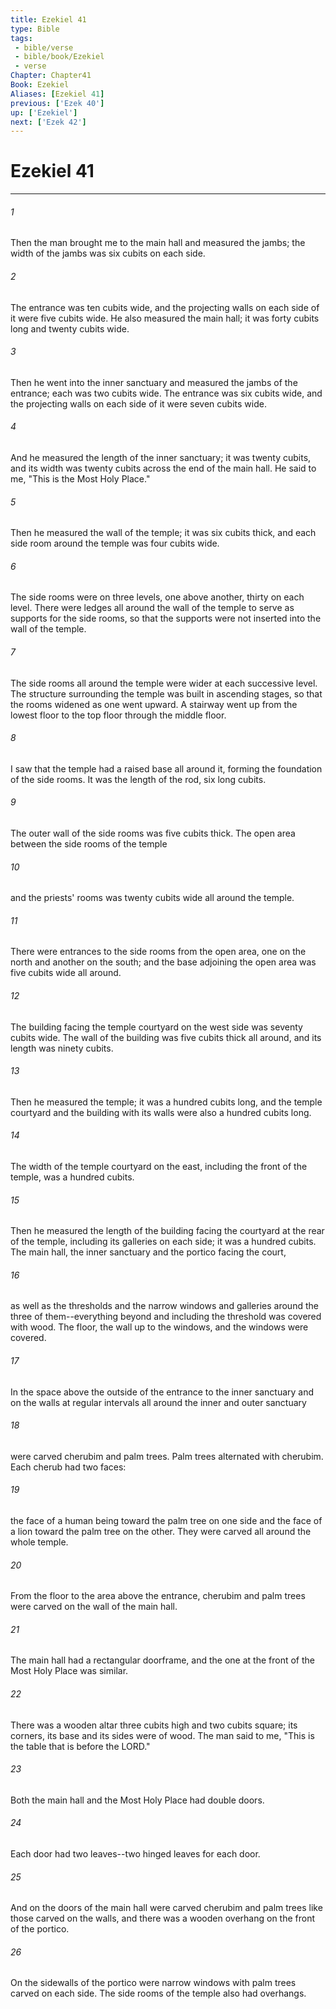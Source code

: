 ```yaml
---
title: Ezekiel 41
type: Bible
tags:
 - bible/verse
 - bible/book/Ezekiel
 - verse
Chapter: Chapter41
Book: Ezekiel
Aliases: [Ezekiel 41]
previous: ['Ezek 40']
up: ['Ezekiel']
next: ['Ezek 42']
---
```

# Ezekiel 41

***


###### 1 
Then the man brought me to the main hall and measured the jambs; the width of the jambs was six cubits on each side. 

###### 2 
The entrance was ten cubits wide, and the projecting walls on each side of it were five cubits wide. He also measured the main hall; it was forty cubits long and twenty cubits wide. 

###### 3 
Then he went into the inner sanctuary and measured the jambs of the entrance; each was two cubits wide. The entrance was six cubits wide, and the projecting walls on each side of it were seven cubits wide. 

###### 4 
And he measured the length of the inner sanctuary; it was twenty cubits, and its width was twenty cubits across the end of the main hall. He said to me, "This is the Most Holy Place." 

###### 5 
Then he measured the wall of the temple; it was six cubits thick, and each side room around the temple was four cubits wide. 

###### 6 
The side rooms were on three levels, one above another, thirty on each level. There were ledges all around the wall of the temple to serve as supports for the side rooms, so that the supports were not inserted into the wall of the temple. 

###### 7 
The side rooms all around the temple were wider at each successive level. The structure surrounding the temple was built in ascending stages, so that the rooms widened as one went upward. A stairway went up from the lowest floor to the top floor through the middle floor. 

###### 8 
I saw that the temple had a raised base all around it, forming the foundation of the side rooms. It was the length of the rod, six long cubits. 

###### 9 
The outer wall of the side rooms was five cubits thick. The open area between the side rooms of the temple 

###### 10 
and the priests' rooms was twenty cubits wide all around the temple. 

###### 11 
There were entrances to the side rooms from the open area, one on the north and another on the south; and the base adjoining the open area was five cubits wide all around. 

###### 12 
The building facing the temple courtyard on the west side was seventy cubits wide. The wall of the building was five cubits thick all around, and its length was ninety cubits. 

###### 13 
Then he measured the temple; it was a hundred cubits long, and the temple courtyard and the building with its walls were also a hundred cubits long. 

###### 14 
The width of the temple courtyard on the east, including the front of the temple, was a hundred cubits. 

###### 15 
Then he measured the length of the building facing the courtyard at the rear of the temple, including its galleries on each side; it was a hundred cubits. The main hall, the inner sanctuary and the portico facing the court, 

###### 16 
as well as the thresholds and the narrow windows and galleries around the three of them--everything beyond and including the threshold was covered with wood. The floor, the wall up to the windows, and the windows were covered. 

###### 17 
In the space above the outside of the entrance to the inner sanctuary and on the walls at regular intervals all around the inner and outer sanctuary 

###### 18 
were carved cherubim and palm trees. Palm trees alternated with cherubim. Each cherub had two faces: 

###### 19 
the face of a human being toward the palm tree on one side and the face of a lion toward the palm tree on the other. They were carved all around the whole temple. 

###### 20 
From the floor to the area above the entrance, cherubim and palm trees were carved on the wall of the main hall. 

###### 21 
The main hall had a rectangular doorframe, and the one at the front of the Most Holy Place was similar. 

###### 22 
There was a wooden altar three cubits high and two cubits square; its corners, its base and its sides were of wood. The man said to me, "This is the table that is before the LORD." 

###### 23 
Both the main hall and the Most Holy Place had double doors. 

###### 24 
Each door had two leaves--two hinged leaves for each door. 

###### 25 
And on the doors of the main hall were carved cherubim and palm trees like those carved on the walls, and there was a wooden overhang on the front of the portico. 

###### 26 
On the sidewalls of the portico were narrow windows with palm trees carved on each side. The side rooms of the temple also had overhangs. 
